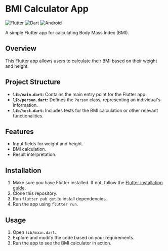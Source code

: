# BMI Calculator App
<img alt="Flutter" src="https://img.shields.io/badge/Flutter-%2302569B.svg?style=for-the-badge&logo=Flutter&logoColor=white" />  <img alt="Dart" src="https://img.shields.io/badge/dart-%230175C2.svg?style=for-the-badge&logo=dart&logoColor=white"/> <img alt="Android" src="https://img.shields.io/badge/Android-3DDC84?style=for-the-badge&logo=android&logoColor=white" />

A simple Flutter app for calculating Body Mass Index (BMI).

## Overview

This Flutter app allows users to calculate their BMI based on their weight and height.

## Project Structure

- **`lib/main.dart`:** Contains the main entry point for the Flutter app.
- **`lib/person.dart`:** Defines the `Person` class, representing an individual's information.
- **`lib/test.dart`:** Includes tests for the BMI calculation or other relevant functionalities.

## Features

- Input fields for weight and height.
- BMI calculation.
- Result interpretation.

## Installation

1. Make sure you have Flutter installed. If not, follow the [Flutter installation guide](https://flutter.dev/docs/get-started/install).
2. Clone this repository.
3. Run `flutter pub get` to install dependencies.
4. Run the app using `flutter run`.

## Usage

1. Open `lib/main.dart`.
2. Explore and modify the code based on your requirements.
3. Run the app to see the BMI calculator in action.

